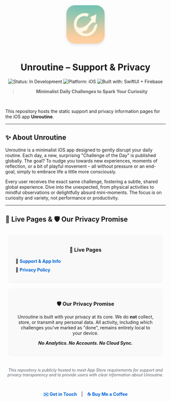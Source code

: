 <div align="center">
  <img src="assets/iconMain.png" alt="Unroutine App Icon" width="120" height="120" style="border-radius: 22%; margin-bottom: 15px; box-shadow: 0 4px 8px rgba(0,0,0,0.1);">
  <h1>Unroutine – Support & Privacy</h1>

  <p>
    <img src="https://img.shields.io/badge/status-in%20development-yellow.svg" alt="Status: In Development">
    <img src="https://img.shields.io/badge/platform-iOS-blue.svg" alt="Platform: iOS">
    <img src="https://img.shields.io/badge/built%20with-SwiftUI%20+%20Firebase-orange.svg" alt="Built with: SwiftUI + Firebase">
  </p>

  > **Minimalist Daily Challenges to Spark Your Curiosity**

  <!-- App Store badge will go here when ready -->
  <!-- 
  <a href="YOUR_APP_STORE_LINK">
    <img src="https://developer.apple.com/assets/elements/badges/download-on-the-app-store.svg" alt="Download on the App Store" height="40">
  </a>
  -->
</div>

<br>

This repository hosts the static support and privacy information pages for the iOS app **Unroutine**.

---

## ✨ About Unroutine

Unroutine is a minimalist iOS app designed to gently disrupt your daily routine. Each day, a new, surprising "Challenge of the Day" is published globally. The goal? To nudge you towards new experiences, moments of reflection, or a bit of playful movement – all without pressure or an end-goal, simply to embrace life a little more consciously.

Every user receives the exact same challenge, fostering a subtle, shared global experience. Dive into the unexpected, from physical activities to mindful observations or delightfully absurd mini-moments. The focus is on curiosity and variety, not performance or productivity.

---

## 🔗 Live Pages & 🛡️ Our Privacy Promise

<div style="display: flex; justify-content: space-around; flex-wrap: wrap;">
  <div style="flex: 1; min-width: 300px; margin: 10px; padding: 15px; background-color: #f9f9f9; border-radius: 8px; box-shadow: 0 2px 4px rgba(0,0,0,0.05);">
    <h3 align="center">📄 Live Pages</h3>
    <ul style="list-style-type: '🔗 '; padding-left: 20px; text-align: left;">
      <li style="margin-bottom: 10px;">
        <a href="https://julialti.github.io/Unroutine/" style="text-decoration: none; color: #0366d6; font-weight: bold;">
          Support & App Info
        </a>
      </li>
      <li>
        <a href="https://julialti.github.io/Unroutine/privacy.html" style="text-decoration: none; color: #0366d6; font-weight: bold;">
          Privacy Policy
        </a>
      </li>
    </ul>
  </div>

  <div style="flex: 1; min-width: 300px; margin: 10px; padding: 15px; background-color: #f9f9f9; border-radius: 8px; box-shadow: 0 2px 4px rgba(0,0,0,0.05);">
    <h3 align="center">🛡️ Our Privacy Promise</h3>
    <p align="center" style="padding: 0 10px;">
      Unroutine is built with your privacy at its core. We do <strong>not</strong> collect, store, or transmit any personal data. All activity, including which challenges you've marked as "done", remains entirely local to your device.
    </p>
    <p align="center" style="font-weight: bold; margin-top: 10px;">
      <em>No Analytics. No Accounts. No Cloud Sync.</em>
    </p>
  </div>
</div>

<br>

<p align="center" style="font-size: 0.9em; color: #586069;">
  <em>This repository is publicly hosted to meet App Store requirements for support and privacy transparency and to provide users with clear information about Unroutine.</em>
</p>
<br>
<p align="center">
  <a href="mailto:support@unroutine.app" style="text-decoration: none; color: #0366d6; font-weight: bold;">✉️ Get in Touch</a>
  <span style="margin: 0 10px;">|</span>
  <a href="https://buymeacoffee.com/julialti" target="_blank" rel="noopener noreferrer" style="text-decoration: none; color: #0366d6; font-weight: bold;">☕ Buy Me a Coffee</a>
</p>
